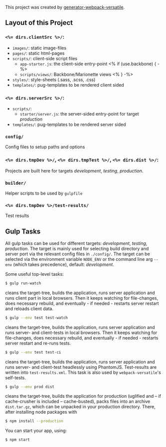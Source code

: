 This project was created by [generator-webpack-versatile](https://www.npmjs.com/package/generator-webpack-versatile).

## Layout of this Project

### `<%= dirs.clientSrc %>/`:
- `images/`: static image-files
- `pages/`: static html-pages
- `scripts/`: client-side script files
  - `app-starter.js`: the client-side entry-point
<% if (use.backbone) { -%>
  - `scripts/views/`: Backbone/Marionette views
<% } -%>
- `styles/`: style-sheets (.sass, .scss, .css)
- `templates/`: pug-templates to be rendered client sided

### `<%= dirs.serverSrc %>/`:
- `scripts/`:
  - `starter/server.js`: the server-sided entry-point for target *production*
- `templates/`: pug-templates to be rendered server sided

### `config/`

Config files to setup paths and options

### `<%= dirs.tmpDev %>/`, `<%= dirs.tmpTest %>/`, `<%= dirs.dist %>/`:

Projects are built here for targets *development*, *testing*, *production*.

### `builder/`

Helper scripts to be used by `gulpfile`

### `<%= dirs.tmpDev %>/test-results/`

Test results

## Gulp Tasks

All gulp tasks can be used for different targets: *development*, *testing*, *production*.
The target is mainly used for selecting build directory and server port via the relevant
config files in `./config/`. The target can be selected via the environment variable `NODE_ENV`
or the command line arg `--env` (which takes precedence), default: *development*.

Some useful top-level tasks:

```bash
$ gulp run-watch
```
cleans the target-tree, builds the application, runs server application and runs client part
in local browsers. Then it keeps watching for file-changes, does necessary rebuild, and
eventually - if needed - restarts server restart and reloads client data.

```bash
$ gulp --env test test-watch
```
cleans the target-tree, builds the application, runs server application and runs server-
and client-tests in local browsers. Then it keeps watching for file-changes, does necessary rebuild, and
eventually - if needed - restarts server restart and re-runs tests.

```bash
$ gulp --env test test-ci
```
cleans the target-tree, builds the application, runs server application and runs server-
and client-test headlessly using PhantomJS. Test-results are written into `test-results.xml`.
This task is also used by `webpack-versatile`'s self-tests.

```bash
$ gulp --env prod dist
```
cleans the target-tree, builds the application for production (uglified and – if cache-crusher is included – cache-busted), packs files into an archive `dist.tar.gz`,
which can be unpacked in your production directory. There, after installing node packages with

```bash
$ npm install --production
```

You can start your app, using:

```bash
$ npm start
```



